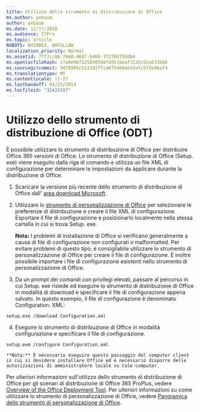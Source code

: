 ```yaml
---
title: Utilizzo dello strumento di distribuzione di Office
ms.author: pebaum
author: pebaum
ms.date: 12/17/2018
ms.audience: ITPro
ms.topic: article
ROBOTS: NOINDEX, NOFOLLOW
localization_priority: Normal
ms.assetid: 7ff7cc06-76d0-468f-bd66-3f2760750d04
ms.openlocfilehash: c7e0e96f225030590fdd516eaf3115c93a6335b6
ms.sourcegitcommit: 9d78905c512192ffc4675468abd2efc5f2e4baf4
ms.translationtype: MT
ms.contentlocale: it-IT
ms.lasthandoff: 04/23/2019
ms.locfileid: "32423187"
---
```

# <a name="using-the-office-deployment-tool-odt"></a>Utilizzo dello strumento di distribuzione di Office (ODT)

È possibile utilizzare lo strumento di distribuzione di Office per distribuire Office 365 versioni di Office. Lo strumento di distribuzione di Office (Setup. exe) viene eseguito dalla riga di comando e utilizza un file XML di configurazione per determinare le impostazioni da applicare durante la distribuzione di Office.
  
1. Scaricare la versione più recente dello strumento di distribuzione di Office dall' [area download Microsoft](http://go.microsoft.com/fwlink/p/?LinkID=626065).
    
2. Utilizzare lo [strumento di personalizzazione di Office](https://config.office.com) per selezionare le preferenze di distribuzione e creare il file XML di configurazione. Esportare il file di configurazione e posizionarlo localmente nella stessa cartella in cui si trova Setup. exe. 
    
    **Nota:** I problemi di installazione di Office si verificano generalmente a causa di file di configurazione non configurati o malformatted. Per evitare problemi di questo tipo, è consigliabile utilizzare lo strumento di personalizzazione di Office per creare il file di configurazione. È inoltre possibile importare i file di configurazione esistenti nello strumento di personalizzazione di Office. 
    
3. Da un prompt dei comandi con privilegi elevati, passare al percorso in cui Setup. exe risiede ed eseguire lo strumento di distribuzione di Office in modalità di download e specificare il file di configurazione appena salvato. In questo esempio, il file di configurazione è denominato Configuration. XML:
    
  ```
  setup.exe /download Configuration.xml  
  ```

4. Eseguire lo strumento di distribuzione di Office in modalità configurazione e specificare il file di configurazione.
    
  ```
  setup.exe /configure Configuration.xml
  ```

    **Nota:** È necessario eseguire questo passaggio dal computer client in cui si desidera installare Office ed è necessario disporre delle autorizzazioni di amministratore locale su tale computer. 
    
Per ulteriori informazioni sull'utilizzo dello strumento di distribuzione di Office per gli scenari di distribuzione di Office 365 ProPlus, vedere [Overview of the Office Deployment Tool](https://docs.microsoft.com/deployoffice/overview-of-the-office-2016-deployment-tool). Per ulteriori informazioni su come utilizzare lo strumento di personalizzazione di Office, vedere [Panoramica dello strumento di personalizzazione di Office](https://docs.microsoft.com/DeployOffice/overview-of-the-office-customization-tool-for-click-to-run).
  

